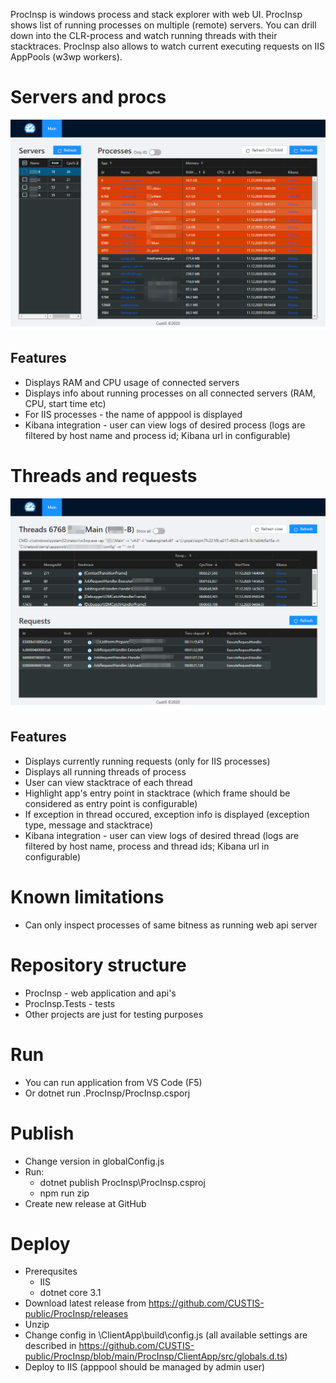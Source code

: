 ProcInsp is windows process and stack explorer with web UI. ProcInsp shows list of running processes on multiple (remote) servers. You can drill down into the CLR-process and watch running threads with their stacktraces. ProcInsp also allows to watch current executing requests on IIS AppPools (w3wp workers).

# Servers and procs #

<kbd><img src="https://raw.githubusercontent.com/CUSTIS-public/ProcInsp/main/img/Procs.png" /></kbd>

## Features ##

* Displays RAM and CPU usage of connected servers
* Displays info about running processes on all connected servers (RAM, CPU, start time etc)
* For IIS processes - the name of apppool is displayed
* Kibana integration - user can view logs of desired process (logs are filtered by host name and process id; Kibana url in configurable)

# Threads and requests #

<kbd><img src="https://raw.githubusercontent.com/CUSTIS-public/ProcInsp/main/img/Threads.png" /></kbd>

## Features ##

* Displays currently running requests (only for IIS processes)
* Displays all running threads of process
* User can view stacktrace of each thread 
* Highlight app's entry point in stacktrace (which frame should be considered as entry point is configurable)
* If exception in thread occured, exception info is displayed (exception type, message and stacktrace)
* Kibana integration - user can view logs of desired thread (logs are filtered by host name, process and thread ids; Kibana url in configurable)

# Known limitations #
* Can only inspect processes of same bitness as running web api server

# Repository structure #
* ProcInsp - web application and api's
* ProcInsp.Tests - tests
* Other projects are just for testing purposes

# Run #
* You can run application from VS Code (F5)
* Or dotnet run .ProcInsp/ProcInsp.csporj

# Publish #
* Change version in globalConfig.js
* Run:
  * dotnet publish ProcInsp\ProcInsp.csproj
  * npm run zip
* Create new release at GitHub

# Deploy #
* Prerequsites
  * IIS 
  * dotnet core 3.1
* Download latest release from https://github.com/CUSTIS-public/ProcInsp/releases
* Unzip
* Change config in \ClientApp\build\config.js (all available settings are described in https://github.com/CUSTIS-public/ProcInsp/blob/main/ProcInsp/ClientApp/src/globals.d.ts)
* Deploy to IIS (apppool should be managed by admin user)
